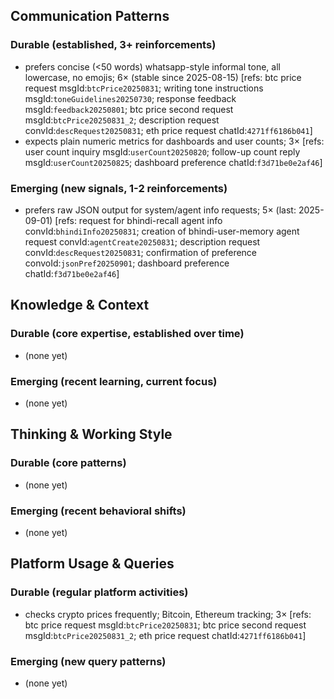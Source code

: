 ## Communication Patterns
### Durable (established, 3+ reinforcements)
- prefers concise (<50 words) whatsapp-style informal tone, all lowercase, no emojis; 6× (stable since 2025-08-15) [refs: btc price request msgId:`btcPrice20250831`; writing tone instructions msgId:`toneGuidelines20250730`; response feedback msgId:`feedback20250801`; btc price second request msgId:`btcPrice20250831_2`; description request convId:`descRequest20250831`; eth price request chatId:`4271ff6186b041`]
- expects plain numeric metrics for dashboards and user counts; 3× [refs: user count inquiry msgId:`userCount20250820`; follow-up count reply msgId:`userCount20250825`; dashboard preference chatId:`f3d71be0e2af46`]

### Emerging (new signals, 1-2 reinforcements)
- prefers raw JSON output for system/agent info requests; 5× (last: 2025-09-01) [refs: request for bhindi-recall agent info convId:`bhindiInfo20250831`; creation of bhindi-user-memory agent request convId:`agentCreate20250831`; description request convId:`descRequest20250831`; confirmation of preference convoId:`jsonPref20250901`; dashboard preference chatId:`f3d71be0e2af46`]

## Knowledge & Context
### Durable (core expertise, established over time)
- (none yet)

### Emerging (recent learning, current focus)
- (none yet)

## Thinking & Working Style
### Durable (core patterns)
- (none yet)

### Emerging (recent behavioral shifts)
- (none yet)

## Platform Usage & Queries
### Durable (regular platform activities)
- checks crypto prices frequently; Bitcoin, Ethereum tracking; 3× [refs: btc price request msgId:`btcPrice20250831`; btc price second request msgId:`btcPrice20250831_2`; eth price request chatId:`4271ff6186b041`]

### Emerging (new query patterns)
- (none yet)